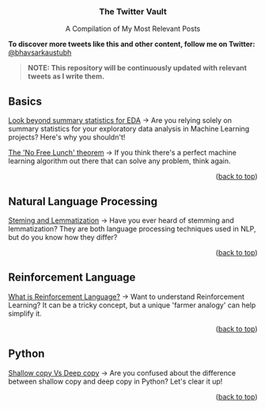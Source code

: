 <!-- PROJECT NAME -->

<br />
<div align="center">
  <h3 align="center">The Twitter Vault</h3>
  <p align="center">
    A Compilation of My Most Relevant Posts
  </p>
</div>

<b>To discover more tweets like this and other content, follow me on Twitter:</b> <a href="https://twitter.com/bhavsarkaustubh">@bhavsarkaustubh</a>

> <b>NOTE: This repository will be continuously updated with relevant tweets as I write them.</b>

<!-- Basics -->
## Basics

<a href="https://twitter.com/bhavsarkaustubh/status/1631560954399031296?s=20">Look beyond summary statistics for EDA</a>  -> Are you relying solely on summary statistics for your exploratory data analysis in Machine Learning projects? Here's why you shouldn't!

<a href="https://twitter.com/bhavsarkaustubh/status/1632267195723173888?s=20">The 'No Free Lunch' theorem</a>  -> If you think there's a perfect machine learning algorithm out there that can solve any problem, think again.

<p align="right">(<a href="#top">back to top</a>)</p>


<!-- Natural Language Processing -->
## Natural Language Processing

<a href="https://twitter.com/bhavsarkaustubh/status/1630091176597676032?s=20">Steming and Lemmatization</a>  -> Have you ever heard of stemming and lemmatization? They are both language processing techniques used in NLP, but do you know how they differ? 

<p align="right">(<a href="#top">back to top</a>)</p>


<!-- Reinforcement Language -->
## Reinforcement Language

<a href="https://twitter.com/bhavsarkaustubh/status/1630512314792427524?s=20">What is Reinforcement Language?</a>  -> Want to understand Reinforcement Learning? It can be a tricky concept, but a unique 'farmer analogy' can help simplify it.

<p align="right">(<a href="#top">back to top</a>)</p>


<!-- Python -->
## Python

<a href="https://twitter.com/bhavsarkaustubh/status/1629708966556217345?s=20">Shallow copy Vs Deep copy</a>  -> Are you confused about the difference between shallow copy and deep copy in Python? Let's clear it up!

<p align="right">(<a href="#top">back to top</a>)</p>
